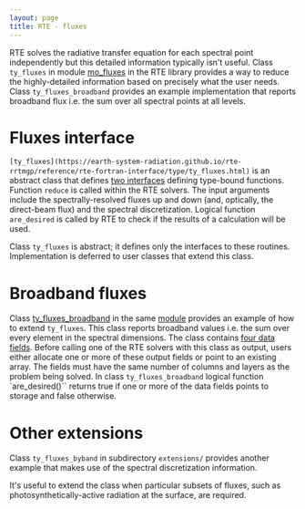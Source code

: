 ```yaml
---
layout: page
title: RTE - fluxes
---
```


RTE solves the radiative transfer equation for each spectral point independently but this detailed information typically isn't useful. Class `ty_fluxes` in module [mo_fluxes](./reference/rte-fortran-interface/module/mo_fluxes.html) in the RTE library provides a way to reduce the highly-detailed information based on precisely what the user needs. Class `ty_fluxes_broadband` provides an example implementation that reports broadband flux i.e. the sum over all spectral points at all levels.

# Fluxes interface

`[ty_fluxes](https://earth-system-radiation.github.io/rte-rrtmgp/reference/rte-fortran-interface/type/ty_fluxes.html)` is an abstract class that defines [two interfaces](./reference/rte-fortran-interface/type/ty_fluxes.html) defining type-bound functions. Function `reduce` is called within the RTE solvers. The input arguments include the spectrally-resolved fluxes up and down (and, optically, the direct-beam flux) and the spectral discretization. Logical function `are_desired` is called by RTE to check if the results of a calculation will be used.

Class `ty_fluxes` is abstract; it defines only the interfaces to these routines. Implementation is deferred to user classes that extend this class.

# Broadband fluxes

Class [ty_fluxes_broadband](./reference/rte-fortran-interface/type/ty_fluxes_broadband.html) in the same [module](./reference/rte-fortran-interface/module/mo_fluxes.html) provides an example of how to extend `ty_fluxes`. This class reports broadband values i.e. the sum over every element in the spectral dimensions. The class contains [four data fields](./reference/rte-fortran-interface/type/ty_fluxes_broadband.html). Before calling one of the RTE solvers with this class as output, users either allocate one or more of these output fields or point to an existing array. The fields must have the same number of columns and layers as the problem being solved. In class `ty_fluxes_broadband` logical function \`are_desired()\`\` returns true if one or more of the data fields points to storage and false otherwise.

# Other extensions

Class `ty_fluxes_byband` in subdirectory `extensions/` provides another example that makes use of the spectral discretization information.

It's useful to extend the class when particular subsets of fluxes, such as photosynthetically-active radiation at the surface, are required.
